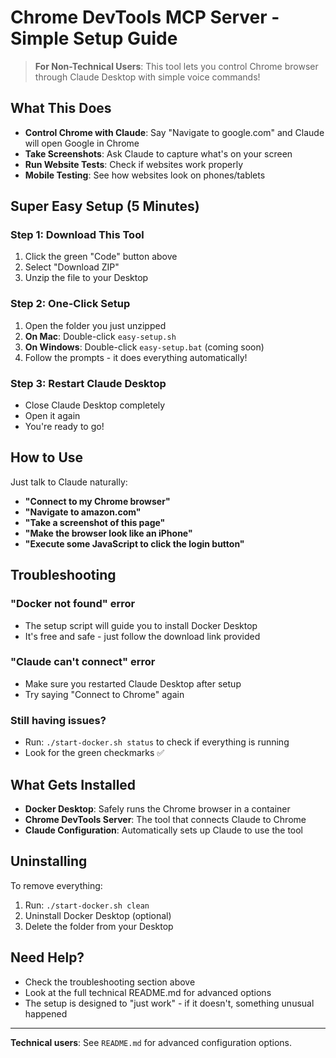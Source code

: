 # Chrome DevTools MCP Server - Simple Setup Guide

> **For Non-Technical Users**: This tool lets you control Chrome browser through Claude Desktop with simple voice commands!

## What This Does

- **Control Chrome with Claude**: Say "Navigate to google.com" and Claude will open Google in Chrome
- **Take Screenshots**: Ask Claude to capture what's on your screen
- **Run Website Tests**: Check if websites work properly
- **Mobile Testing**: See how websites look on phones/tablets

## Super Easy Setup (5 Minutes)

### Step 1: Download This Tool

1. Click the green "Code" button above
2. Select "Download ZIP"
3. Unzip the file to your Desktop

### Step 2: One-Click Setup

1. Open the folder you just unzipped
2. **On Mac**: Double-click `easy-setup.sh`
3. **On Windows**: Double-click `easy-setup.bat` (coming soon)
4. Follow the prompts - it does everything automatically!

### Step 3: Restart Claude Desktop

- Close Claude Desktop completely
- Open it again
- You're ready to go!

## How to Use

Just talk to Claude naturally:

- **"Connect to my Chrome browser"**
- **"Navigate to amazon.com"**
- **"Take a screenshot of this page"**
- **"Make the browser look like an iPhone"**
- **"Execute some JavaScript to click the login button"**

## Troubleshooting

### "Docker not found" error

- The setup script will guide you to install Docker Desktop
- It's free and safe - just follow the download link provided

### "Claude can't connect" error

- Make sure you restarted Claude Desktop after setup
- Try saying "Connect to Chrome" again

### Still having issues?

- Run: `./start-docker.sh status` to check if everything is running
- Look for the green checkmarks ✅

## What Gets Installed

- **Docker Desktop**: Safely runs the Chrome browser in a container
- **Chrome DevTools Server**: The tool that connects Claude to Chrome
- **Claude Configuration**: Automatically sets up Claude to use the tool

## Uninstalling

To remove everything:

1. Run: `./start-docker.sh clean`
2. Uninstall Docker Desktop (optional)
3. Delete the folder from your Desktop

## Need Help?

- Check the troubleshooting section above
- Look at the full technical README.md for advanced options
- The setup is designed to "just work" - if it doesn't, something unusual happened

---

**Technical users**: See `README.md` for advanced configuration options.
